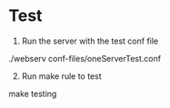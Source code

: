 # Test

1. Run the server with the test conf file

./webserv conf-files/oneServerTest.conf

2. Run make rule to test

make testing